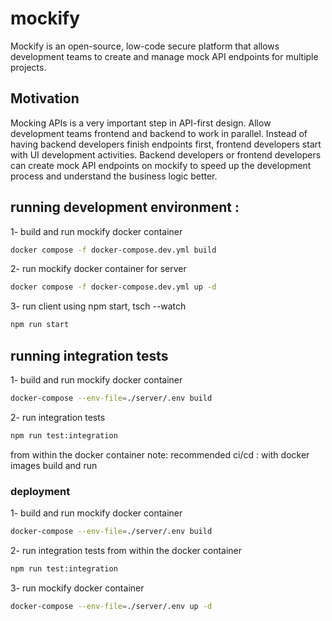 # mockify
Mockify is an open-source, low-code secure platform that allows development teams to create and manage mock API endpoints for multiple projects.

## Motivation 
Mocking APIs is a very important step in API-first design. Allow development teams frontend and backend to work in parallel. Instead of having backend developers finish endpoints first, frontend developers start with UI development activities. Backend developers or frontend developers can create mock API endpoints on mockify to speed up the development process and understand the business logic better.

## running development environment :
1- build and run mockify docker container
```bash
docker compose -f docker-compose.dev.yml build 
```
2- run mockify docker container for server
```bash
docker compose -f docker-compose.dev.yml up -d
```
3- run client using npm start, tsch --watch
```bash
npm run start
```

## running integration tests 
1- build and run mockify docker container
```bash
docker-compose --env-file=./server/.env build
```
2- run integration tests
```bash
npm run test:integration
```
from within the docker container 
note: recommended ci/cd : with docker images build and run


### deployment 
1- build and run mockify docker container
```bash
docker-compose --env-file=./server/.env build
```
2- run integration tests from within the docker container
```bash
npm run test:integration
```
3- run mockify docker container
```bash
docker-compose --env-file=./server/.env up -d
```
